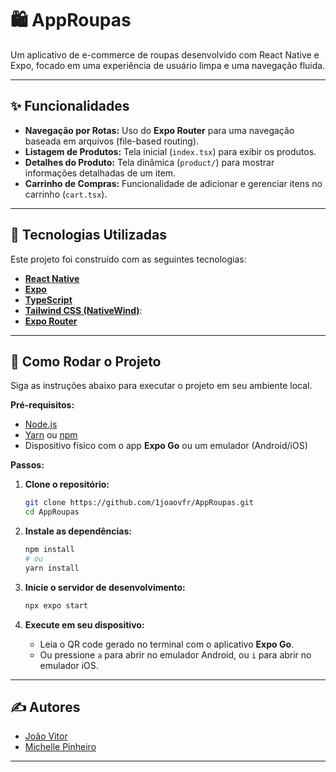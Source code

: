 # 🛍️ AppRoupas

Um aplicativo de e-commerce de roupas desenvolvido com React Native e Expo, focado em uma experiência de usuário limpa e uma navegação fluida.

---

## ✨ Funcionalidades

* **Navegação por Rotas:** Uso do **Expo Router** para uma navegação baseada em arquivos (file-based routing).
* **Listagem de Produtos:** Tela inicial (`index.tsx`) para exibir os produtos.
* **Detalhes do Produto:** Tela dinâmica (`product/`) para mostrar informações detalhadas de um item.
* **Carrinho de Compras:** Funcionalidade de adicionar e gerenciar itens no carrinho (`cart.tsx`).

---

## 🚀 Tecnologias Utilizadas

Este projeto foi construído com as seguintes tecnologias:

* **[React Native](https://reactnative.dev/)**
* **[Expo](https://expo.dev/)**
* **[TypeScript](https://www.typescriptlang.org/)**
* **[Tailwind CSS (NativeWind)](https://www.nativewind.dev/)**:
* **[Expo Router](https://expo.github.io/router/)**

---

## 🏁 Como Rodar o Projeto

Siga as instruções abaixo para executar o projeto em seu ambiente local.

**Pré-requisitos:**
* [Node.js](https://nodejs.org/en/)
* [Yarn](https://yarnpkg.com/) ou [npm](https://www.npmjs.com/)
* Dispositivo físico com o app **Expo Go** ou um emulador (Android/iOS)

**Passos:**

1.  **Clone o repositório:**
    ```bash
    git clone https://github.com/1joaovfr/AppRoupas.git
    cd AppRoupas
    ```

2.  **Instale as dependências:**
    ```bash
    npm install
    # ou
    yarn install
    ```

3.  **Inicie o servidor de desenvolvimento:**
    ```bash
    npx expo start
    ```

4.  **Execute em seu dispositivo:**
    * Leia o QR code gerado no terminal com o aplicativo **Expo Go**.
    * Ou pressione `a` para abrir no emulador Android, ou `i` para abrir no emulador iOS.

---

## ✍️ Autores

* [João Vitor](https://github.com/1joaovfr)
* [Michelle Pinheiro](https://github.com/michellemarcondes)

---
